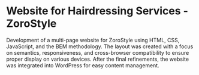 Website for Hairdressing Services - ZoroStyle
=============================================
Development of a multi-page website for ZoroStyle using HTML, CSS, JavaScript, and the BEM methodology. The layout was created with a focus on semantics, responsiveness, and cross-browser compatibility to ensure proper display on various devices. After the final refinements, the website was integrated into WordPress for easy content management.
